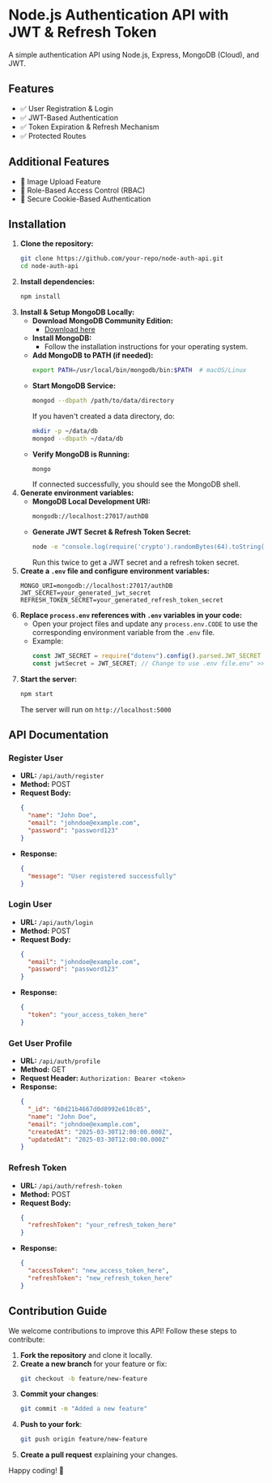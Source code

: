 # Node.js Authentication API with JWT & Refresh Token

A simple authentication API using Node.js, Express, MongoDB (Cloud), and JWT.

## Features

- ✅ User Registration & Login
- ✅ JWT-Based Authentication
- ✅ Token Expiration & Refresh Mechanism
- ✅ Protected Routes

## Additional Features

- 🔹 Image Upload Feature
- 🔹 Role-Based Access Control (RBAC)
- 🔹 Secure Cookie-Based Authentication

## Installation

1. **Clone the repository:**
   ```sh
   git clone https://github.com/your-repo/node-auth-api.git
   cd node-auth-api
   ```
2. **Install dependencies:**
   ```sh
   npm install
   ```
3. **Install & Setup MongoDB Locally:**
   - **Download MongoDB Community Edition:**
     - [Download here](https://www.mongodb.com/try/download/community)
   - **Install MongoDB:**
     - Follow the installation instructions for your operating system.
   - **Add MongoDB to PATH (if needed):**
     ```sh
     export PATH=/usr/local/bin/mongodb/bin:$PATH  # macOS/Linux
     ```
   - **Start MongoDB Service:**
     ```sh
     mongod --dbpath /path/to/data/directory
     ```
     If you haven't created a data directory, do:
     ```sh
     mkdir -p ~/data/db
     mongod --dbpath ~/data/db
     ```
   - **Verify MongoDB is Running:**
     ```sh
     mongo
     ```
     If connected successfully, you should see the MongoDB shell.
4. **Generate environment variables:**
   - **MongoDB Local Development URI:**
     ```sh
     mongodb://localhost:27017/authDB
     ```
   - **Generate JWT Secret & Refresh Token Secret:**
     ```sh
     node -e "console.log(require('crypto').randomBytes(64).toString('hex'))"
     ```
     Run this twice to get a JWT secret and a refresh token secret.
5. **Create a `.env` file and configure environment variables:**
   ```env
   MONGO_URI=mongodb://localhost:27017/authDB
   JWT_SECRET=your_generated_jwt_secret
   REFRESH_TOKEN_SECRET=your_generated_refresh_token_secret
   ```
6. **Replace `process.env` references with `.env` variables in your code:**
   - Open your project files and update any `process.env.CODE` to use the corresponding environment variable from the `.env` file.
   - Example:
     ```js
     const JWT_SECRET = require("dotenv").config().parsed.JWT_SECRET || process.env.JWT_SECRET;
     const jwtSecret = JWT_SECRET; // Change to use .env file.env" >> .gitignore
     ```
7. **Start the server:**
   ```sh
   npm start
   ```
   The server will run on `http://localhost:5000`

## API Documentation

### Register User

- **URL:** `/api/auth/register`
- **Method:** POST
- **Request Body:**
  ```json
  {
    "name": "John Doe",
    "email": "johndoe@example.com",
    "password": "password123"
  }
  ```
- **Response:**
  ```json
  {
    "message": "User registered successfully"
  }
  ```

### Login User

- **URL:** `/api/auth/login`
- **Method:** POST
- **Request Body:**
  ```json
  {
    "email": "johndoe@example.com",
    "password": "password123"
  }
  ```
- **Response:**
  ```json
  {
    "token": "your_access_token_here"
  }
  ```

### Get User Profile

- **URL:** `/api/auth/profile`
- **Method:** GET
- **Request Header:** `Authorization: Bearer <token>`
- **Response:**
  ```json
  {
    "_id": "60d21b4667d0d8992e610c85",
    "name": "John Doe",
    "email": "johndoe@example.com",
    "createdAt": "2025-03-30T12:00:00.000Z",
    "updatedAt": "2025-03-30T12:00:00.000Z"
  }
  ```

### Refresh Token

- **URL:** `/api/auth/refresh-token`
- **Method:** POST
- **Request Body:**
  ```json
  {
    "refreshToken": "your_refresh_token_here"
  }
  ```
- **Response:**
  ```json
  {
    "accessToken": "new_access_token_here",
    "refreshToken": "new_refresh_token_here"
  }
  ```

## Contribution Guide

We welcome contributions to improve this API! Follow these steps to contribute:

1. **Fork the repository** and clone it locally.
2. **Create a new branch** for your feature or fix:
   ```sh
   git checkout -b feature/new-feature
   ```
3. **Commit your changes**:
   ```sh
   git commit -m "Added a new feature"
   ```
4. **Push to your fork**:
   ```sh
   git push origin feature/new-feature
   ```
5. **Create a pull request** explaining your changes.

Happy coding! 🚀